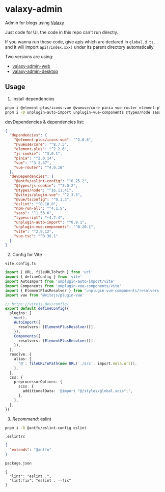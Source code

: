 # valaxy-admin

Admin for blogs using [Valaxy](https://github.com/YunYouJun/valaxy)

Just code for UI, the code in this repo can't run directly.

If you wanna run these code, give apis which are declared in `global.d.ts`, and it will import `api(/index.xxx)` under its parent directory automatically.

Two versions are using:
  - [valaxy-admin-web](https://github.com/Rotten-LKZ/valaxy-admin-web)
  - [valaxy-admin-desktop](https://github.com/Rotten-LKZ/valaxy-admin-desktop)

## Usage

1. Install dependencies

```bash
pnpm i @element-plus/icons-vue @vueuse/core pinia vue-router element-plus
pnpm i -D unplugin-auto-import unplugin-vue-components @types/node sass
```

devDependencies & dependencies list:
```json
{
  "dependencies": {
    "@element-plus/icons-vue": "^2.0.6",
    "@vueuse/core": "^8.7.5",
    "element-plus": "^2.2.6",
    "js-cookie": "^3.0.1",
    "pinia": "^2.0.14",
    "vue": "^3.2.37",
    "vue-router": "^4.0.16"
  },
  "devDependencies": {
    "@antfu/eslint-config": "^0.25.2",
    "@types/js-cookie": "^3.0.2",
    "@types/node": "^16.11.41",
    "@vitejs/plugin-vue": "^2.3.3",
    "@vue/tsconfig": "^0.1.3",
    "eslint": "^8.18.0",
    "npm-run-all": "^4.1.5",
    "sass": "^1.53.0",
    "typescript": "~4.7.4",
    "unplugin-auto-import": "^0.9.1",
    "unplugin-vue-components": "^0.20.1",
    "vite": "^2.9.12",
    "vue-tsc": "^0.38.1"
  }
}
```

2. Config for Vite

`vite.config.ts`

```typescript
import { URL, fileURLToPath } from 'url'
import { defineConfig } from 'vite'
import AutoImport from 'unplugin-auto-import/vite'
import Components from 'unplugin-vue-components/vite'
import { ElementPlusResolver } from 'unplugin-vue-components/resolvers'
import vue from '@vitejs/plugin-vue'

// https://vitejs.dev/config/
export default defineConfig({
  plugins: [
    vue(),
    AutoImport({
      resolvers: [ElementPlusResolver()],
    }),
    Components({
      resolvers: [ElementPlusResolver()],
    }),
  ],
  resolve: {
    alias: {
      '@': fileURLToPath(new URL('./src', import.meta.url)),
    },
  },
  css: {
    preprocessorOptions: {
      scss: {
        additionalData: '@import "@/styles/global.scss";',
      },
    },
  },
})

```

3. *Recommend:* eslint

```bash
pnpm i -D @antfu/eslint-config eslint
```

`.eslintrc`
```json
{
  "extends": "@antfu"
}
```

`package.json`
```
{
  "lint": "eslint .",
  "lint:fix": "eslint . --fix"
}
```
